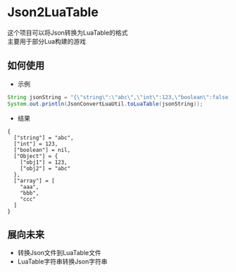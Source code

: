 # Json2LuaTable
这个项目可以将Json转换为LuaTable的格式
<br>
主要用于部分Lua构建的游戏
## 如何使用
- 示例
```java
String jsonString = "{\"string\":\"abc\",\"int\":123,\"boolean\":false,\"Object\":{\"obj1\":123,\"obj2\":\"abc\"},\"array\":[\"aaa\",\"bbb\",\"ccc\"]}";
System.out.println(JsonConvertLuaUtil.toLuaTable(jsonString));
```
- 结果
```
{
  ["string"] = "abc",
  ["int"] = 123,
  ["boolean"] = nil,
  ["Object"] = {
    ["obj1"] = 123,
    ["obj2"] = "abc"
  },
  ["array"] = [
    "aaa",
    "bbb",
    "ccc"
  ]
}
```
## 展向未来
- 转换Json文件到LuaTable文件
- LuaTable字符串转换Json字符串